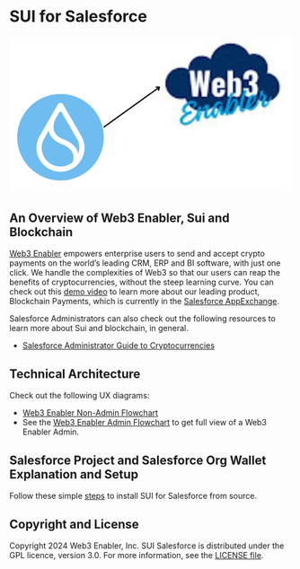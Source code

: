 # SUI for Salesforce

![](https://github.com/MuKnSys/sui-for-salesforce/blob/main/assets/sui-for-salesforce-logo.png)

## An Overview of Web3 Enabler, Sui and Blockchain 

[Web3 Enabler](https://web3enabler.com) empowers enterprise users to send and accept crypto payments on the world’s leading CRM, ERP and BI software, with just one click. We handle the complexities of Web3 so that our users can reap the benefits of cryptocurrencies, without the steep learning curve. You can check out this [demo video](https://youtu.be/njLyeOkhUqU?si=aindwOzFroxy2ZsD) to learn more about our leading product, Blockchain Payments, which is currently in the [Salesforce AppExchange](https://youtu.be/njLyeOkhUqU?si=aindwOzFroxy2ZsD).

Salesforce Administrators can also check out the following resources to learn more about Sui and blockchain, in general. 
* [Salesforce Administrator Guide to Cryptocurrencies](https://github.com/MuKnSys/sui-for-salesforce/blob/main/assets/SUI%20for%20Salesforce%20by%20Web3%20Enabler%20-%20Salesforce%20Administrator%20Guide%20to%20Cryptocurrencies.pdf)

## Technical Architecture


Check out the following UX diagrams:

* [Web3 Enabler Non-Admin Flowchart](https://github.com/MuKnSys/sui-for-salesforce/blob/main/assets/web3_enabler_non-admin_flowchart.png)
* See the [Web3 Enabler Admin Flowchart](https://github.com/MuKnSys/sui-for-salesforce/blob/main/assets/web3_enabler_admin_flowchart.png) to get full view of a Web3 Enabler Admin.
  

## Salesforce Project and Salesforce Org Wallet Explanation and Setup

Follow these simple [steps](https://github.com/MuKnSys/sui-for-salesforce/blob/main/assets/SUI%20for%20Salesforce%20by%20Web3%20Enabler%20-%20Salesforce%20Project%20and%20Salesforce%20Org%20Wallet%20Explanation%20and%20Setup.pdf) to install SUI for Salesforce from source.

## Copyright and License

Copyright 2024 Web3 Enabler, Inc.  SUI Salesforce is distributed under the GPL licence, version 3.0.  For more information, see the [LICENSE file](LICENSE).
